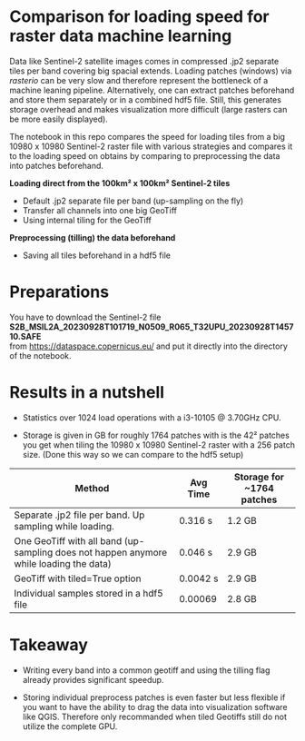 # Comparison for loading speed for raster data machine learning

Data like Sentinel-2 satellite images comes in compressed .jp2 separate tiles per band covering big spacial extends. Loading patches (windows) via *rasterio* can be very slow and therefore represent the bottleneck of a machine leaning pipeline. Alternatively, one can extract patches beforehand and store them separately or in a combined hdf5 file. Still, this generates storage overhead and makes visualization more difficult (large rasters can be more easily displayed).



The notebook in this repo compares the speed for loading tiles from a big 10980 x 10980 Sentinel-2 raster file with various strategies and compares it to the loading speed on obtains by comparing to preprocessing the data into patches beforehand.



**Loading direct from the 100km² x 100km² Sentinel-2 tiles**

* Default .jp2 separate file per band (up-sampling on the fly)
* Transfer all channels into one big GeoTiff 
* Using internal tiling for the GeoTiff  

**Preprocessing (tilling) the data beforehand**

* Saving all tiles beforehand in a hdf5 file  



# Preparations

You have to download the Sentinel-2 file <br>**S2B_MSIL2A_20230928T101719_N0509_R065_T32UPU_20230928T145710.SAFE**<br>
from https://dataspace.copernicus.eu/ and put it directly into the directory of the notebook.



# Results in a nutshell

* Statistics over 1024 load operations with a i3-10105 @ 3.70GHz CPU.

* Storage is given in GB for roughly 1764 patches with is the 42² patches you get when tiling the 10980 x 10980 Sentinel-2 raster with a 256 patch size. (Done this way so we can compare to the hdf5 setup)



| Method                                                       | Avg Time | Storage for ~1764 patches |
| ------------------------------------------------------------ | -------- | ------------------------- |
| Separate .jp2 file per band. Up sampling while loading.      | 0.316 s  | 1.2 GB                    |
| One GeoTiff with all band (up-sampling does not happen anymore while loading the data) | 0.046 s  | 2.9 GB                    |
| GeoTiff with tiled=True option                               | 0.0042 s | 2.9 GB                    |
| Individual samples stored in a hdf5 file                     | 0.00069  | 2.8 GB                    |


# Takeaway

* Writing every band into a common geotiff and using the tilling flag already provides significant speedup.

* Storing individual preprocess patches is even faster but less flexible if you want to have the ability to drag the data into visualization software like QGIS. Therefore only recommanded when tiled Geotiffs still do not utilize the complete GPU.

  



